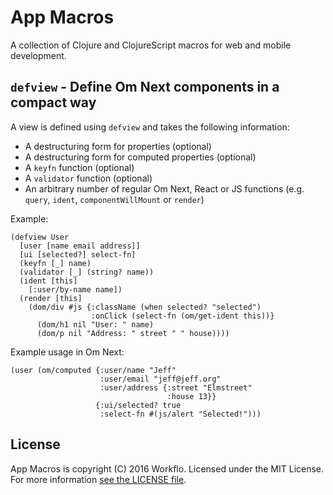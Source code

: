 # App Macros

A collection of Clojure and ClojureScript macros for web and mobile
development.

## `defview` - Define Om Next components in a compact way

A view is defined using `defview` and takes the following information:

* A destructuring form for properties (optional)
* A destructuring form for computed properties (optional)
* A `keyfn` function (optional)
* A `validator` function (optional)
* An arbitrary number of regular Om Next, React or JS
  functions (e.g. `query`, `ident`, `componentWillMount`
  or `render`)

Example:

```
(defview User
  [user [name email address]]
  [ui [selected?] select-fn]
  (keyfn [_] name)
  (validator [_] (string? name))
  (ident [this]
    [:user/by-name name])
  (render [this]
    (dom/div #js {:className (when selected? "selected")
                  :onClick (select-fn (om/get-ident this))}
      (dom/h1 nil "User: " name)
      (dom/p nil "Address: " street " " house))))
```

Example usage in Om Next:

```
(user (om/computed {:user/name "Jeff"
                    :user/email "jeff@jeff.org"
                    :user/address {:street "Elmstreet"
                                   :house 13}}
                   {:ui/selected? true
                    :select-fn #(js/alert "Selected!")))
```

## License

App Macros is copyright (C) 2016 Workflo. Licensed under the
MIT License. For more information [see the LICENSE file](LICENSE).

